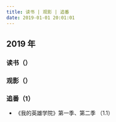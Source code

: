 ```yaml
---
title: 读书 | 观影 | 追番
date: 2019-01-01 20:01:01
---
```


##	2019 年



### 读书（）



### 观影（）



### 追番（1）

- 《我的英雄学院》第一季、第二季 （1.1）


